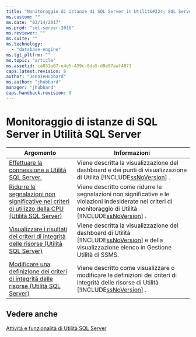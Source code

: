 ```yaml
---
title: "Monitoraggio di istanze di SQL Server in Utilit&#224; SQL Server | Microsoft Docs"
ms.custom: ""
ms.date: "03/14/2017"
ms.prod: "sql-server-2016"
ms.reviewer: ""
ms.suite: ""
ms.technology: 
  - "database-engine"
ms.tgt_pltfrm: ""
ms.topic: "article"
ms.assetid: ca851a07-e4e5-439c-8da5-d8e97aaf4873
caps.latest.revision: 6
author: "JennieHubbard"
ms.author: "jhubbard"
manager: "jhubbard"
caps.handback.revision: 6
---
```

# Monitoraggio di istanze di SQL Server in Utilit&#224; SQL Server
  
  
|Argomento|Informazioni|  
|-----------|-----------------|  
|[Effettuare la connessione a Utilità SQL Server.](../../relational-databases/manage/connect-to-a-sql-server-utility.md)|Viene descritta la visualizzazione del dashboard e dei punti di visualizzazione di Utilità [!INCLUDE[ssNoVersion](../../includes/ssnoversion-md.md)] .|  
|[Ridurre le segnalazioni non significative nei criteri di utilizzo della CPU &#40;Utilità SQL Server&#41;](../../relational-databases/manage/reduce-noise-in-cpu-utilization-policies-sql-server-utility.md)|Viene descritto come ridurre le segnalazioni non significative e le violazioni indesiderate nei criteri di monitoraggio di Utilità [!INCLUDE[ssNoVersion](../../includes/ssnoversion-md.md)] .|  
|[Visualizzare i risultati dei criteri di integrità delle risorse &#40;Utilità SQL Server&#41;](../../relational-databases/manage/view-resource-health-policy-results-sql-server-utility.md)|Viene descritta la visualizzazione del dashboard di Utilità [!INCLUDE[ssNoVersion](../../includes/ssnoversion-md.md)] e della visualizzazione elenco in Gestione Utilità di SSMS.|  
|[Modificare una definizione dei criteri di integrità delle risorse &#40;Utilità SQL Server&#41;](../../relational-databases/manage/modify-a-resource-health-policy-definition-sql-server-utility.md)|Viene descritto come visualizzare o modificare le definizioni dei criteri di integrità delle risorse di Utilità [!INCLUDE[ssNoVersion](../../includes/ssnoversion-md.md)] .|  
  
## Vedere anche  
 [Attività e funzionalità di Utilità SQL Server](../../relational-databases/manage/sql-server-utility-features-and-tasks.md)  
  
  